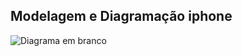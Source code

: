 ## Modelagem e Diagramação iphone

![Diagrama em branco](https://github.com/user-attachments/assets/eb1a7c40-ab7a-4483-838b-ac8d50901b6d)
